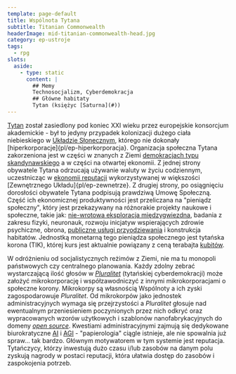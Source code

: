 ```yaml
---
template: page-default
title: Wspólnota Tytana
subtitle: Titanian Commonwealth
headerImage: mid-titanian-commonwealth-head.jpg
category: ep-ustroje
tags:
  - rpg
slots:
  aside:
    - type: static
      content: |
        ## Memy
        Technosocjalizm, Cyberdemokracja
        ## Główne habitaty
        Tytan (księżyc [Saturna](#))
---
```


[Tytan](http://pl.wikipedia.org/wiki/Tytan_%28ksi%C4%99%C5%BCyc%29) został zasiedlony pod koniec XXI wieku przez europejskie konsorcjum akademickie - był to jedyny przypadek kolonizacji dużego ciała niebieskiego w [Układzie Słonecznym]((#)), którego nie dokonały [hiperkorporacje]{pl/ep-hiperkorporacja}. Organizacja społeczna Tytana zakorzeniona jest w części w znanych z Ziemi [demokracjach typu skandynawskiego](http://en.wikipedia.org/wiki/Nordic_model) a w części na otwartej ekonomii. Z jednej strony obywatele Tytana odrzucają używanie waluty w życiu codziennym, uczestnicząc w [ekonomii reputacji](Nowa+ekonomia "Nowa ekonomia") wykorzystywanej w większości [Zewnętrznego Układu]{pl/ep-zewnetrze}. Z drugiej strony, po osiągnięciu dorosłości obywatele Tytana podpisują prawdziwą Umowę Społeczną. Część ich ekonomicznej produktywności jest przeliczana na "pieniądz społeczny", który jest przekazywany na różnorakie projekty naukowe i społeczne, takie jak: [nie-wrotowa eksploracja międzygwiezdna](Aubade), badania z zakresu fizyki, neuronauk, rozwoju inicjatyw wspierających zdrowie psychiczne, obrona, [publiczne usługi przyodziewania](Jeden+morf+dla+ka%C5%BCdego) i konstrukcja habitatów. Jednostką monetarną tego pieniądza społecznego jest tytańska korona (TIK), której kurs jest aktualnie powiązany z ceną terabajta [kubitów](komunikacja+spl%C4%85tana+kwantowo).

W odróżnieniu od socjalistycznych reżimów z Ziemi, nie ma tu monopoli państwowych czy centralnego planowania. Każdy zdolny zebrać wystarczającą ilość głosów w _[Pluralitet](Pluralitet)_ (tytańskiej cyberdemokracji) może założyć mikrokorporację i współzawodniczyć z innymi mikrokorporacjami o społeczne korony. Mikrokorpy są własnością Wspólnoty a ich zyski zagospodarowuje _Pluralitet_. Od mikrokorpów jako jednostek administracyjnych wymaga się przejrzystości a _Pluralitet_ głosuje nad ewentualnym przeniesieniem poczynionych przez nich odkryć oraz wypracowanych wzorów użytkowych i szablonów nanofabrykacyjnych do domeny _[open source](http://en.wikipedia.org/wiki/Open_source)_. Kwestiami administracyjnymi zajmują się dedykowane biurokratyczne [AI](AI) i [AGI](AGI) - "papierologia" ciągle istnieje, ale nie spowalnia już spraw... tak bardzo. Głównym motywatorem w tym systemie jest reputacja. Tytańczycy, którzy inwestują dużo czasu i/lub zasobów na danym polu zyskują nagrody w postaci reputacji, która ułatwia dostęp do zasobów i zaspokojenia potrzeb.
